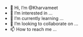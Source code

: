 - 👋 Hi, I’m @Kharvameet
- 👀 I’m interested in ...
- 🌱 I’m currently learning ...
- 💞️ I’m looking to collaborate on ...
- 📫 How to reach me ...

<!---
Kharvameet/Kharvameet is a ✨ special ✨ repository because its `README.md` (this file) appears on your GitHub profile.
You can click the Preview link to take a look at your changes.
--->
